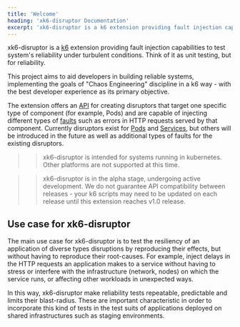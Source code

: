 ```yaml
---
title: 'Welcome'
heading: 'xk6-disruptor Documentation'
excerpt: 'xk6-disruptor is a k6 extension providing fault injection capabilities to test system reliability under turbulent conditions. Think of it as unit testing, but for reliability.'
---
```


xk6-disruptor is a [k6](https://k6.io) extension providing fault injection capabilities to test system's reliability under turbulent conditions. Think of it as unit testing, but for reliability. 

This project aims to aid developers in building reliable systems, implementing the goals of "Chaos Engineering" discipline in a k6 way - with the best developer experience as its primary objective. 

The extension offers an [API](/javascript-api/xk6-disruptor/api/) for creating disruptors that target one specific type of component (for example, Pods) and are capable of injecting different types of [faults](/javascript-api/xk6-disruptor/api/faults) such as errors in HTTP requests served by that component. Currently disruptors exist for [Pods](/javascript-api/xk6-disruptor/api/poddisruptor) and [Services](/javascript-api/xk6-disruptor/api/servicedisruptor), but others will be introduced in the future as well as additional types of faults for the existing disruptors.

<Blockquote mod="note">

> xk6-disruptor is intended for systems running in kubernetes. Other platforms are not supported at this time.

</Blockquote>

<Blockquote mod="warning">

> xk6-disruptor is in the alpha stage, undergoing active development. We do not guarantee API compatibility between releases - your k6 scripts may need to be updated on each release until this extension reaches v1.0 release.

</Blockquote>

## Use case for xk6-disruptor

The main use case for xk6-disruptor is to test the resiliency of an application of diverse types disruptions by reproducing their effects, but without having to reproduce their root-causes. For example, inject delays in the HTTP requests an application makes to a service  without having to stress or interfere with the infrastructure (network, nodes) on which the service runs, or affecting other workloads in unexpected ways.

In this way, xk6-disruptor make reliability tests repeatable, predictable and limits their blast-radius. These are important characteristic in order to incorporate this kind of tests in the test suits of applications deployed on shared infrastructures such as staging environments.


